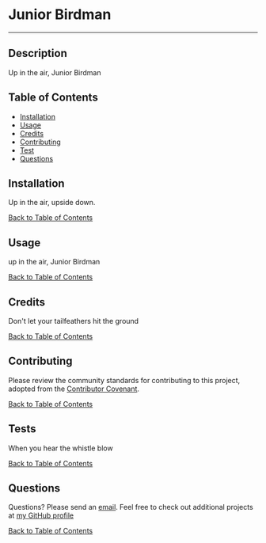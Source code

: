 # Junior Birdman

---

## Description

Up in the air, Junior Birdman

## Table of Contents

- [Installation](#Installation)
- [Usage](#Usage)
- [Credits](#Credits)
- [Contributing](#Contributing)
- [Test](#Tests)
- [Questions](#Questions)

## Installation

Up in the air, upside down.

[Back to Table of Contents](#table-of-contents)

## Usage

up in the air, Junior Birdman

[Back to Table of Contents](#table-of-contents)

## Credits

Don't let your tailfeathers hit the ground

[Back to Table of Contents](#table-of-contents)

## Contributing

Please review the community standards for contributing to this project, adopted from the [Contributor Covenant](https://www.contributor-covenant.org/).

[Back to Table of Contents](#table-of-contents)

## Tests

When you hear the whistle blow

[Back to Table of Contents](#table-of-contents)

## Questions

Questions? Please send an [email](ksjdflk). Feel free to check out additional projects at [my GitHub profile](https://github.com/sldkjfldk)

[Back to Table of Contents](#table-of-contents)

